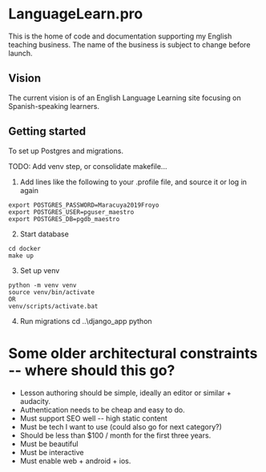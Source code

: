 # LanguageLearn.pro

This is the home of code and documentation supporting my English teaching business.  The name of the business is subject to change before launch.

## Vision

The current vision is of an English Language Learning site focusing on Spanish-speaking learners.  

## Getting started

To set up Postgres and migrations.

TODO:  Add venv step, or consolidate makefile...

1. Add lines like the following to your .profile file, and source it or log in again

```
export POSTGRES_PASSWORD=Maracuya2019Froyo
export POSTGRES_USER=pguser_maestro
export POSTGRES_DB=pgdb_maestro
```

2. Start database
```
cd docker
make up
```

3. Set up venv
```
python -m venv venv
source venv/bin/activate 
OR 
venv/scripts/activate.bat
```


4. Run migrations
cd ..\django_app
python 


# Some older architectural constraints -- where should this go? 

* Lesson authoring should be simple, ideally an editor or similar + audacity.
* Authentication needs to be cheap and easy to do.
* Must support SEO well -- high static content
* Must be tech I want to use (could also go for next category?)
* Should be less than $100 / month for the first three years.
* Must be beautiful
* Must be interactive
* Must enable web + android + ios.


